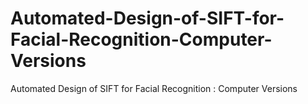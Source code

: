 # Automated-Design-of-SIFT-for-Facial-Recognition-Computer-Versions
Automated Design of SIFT for Facial Recognition : Computer Versions
